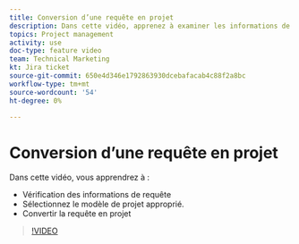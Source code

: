 ```yaml
---
title: Conversion d’une requête en projet
description: Dans cette vidéo, apprenez à examiner les informations de demande, à sélectionner le modèle de projet approprié, à convertir la demande en projet.
topics: Project management
activity: use
doc-type: feature video
team: Technical Marketing
kt: Jira ticket
source-git-commit: 650e4d346e1792863930dcebafacab4c88f2a8bc
workflow-type: tm+mt
source-wordcount: '54'
ht-degree: 0%

---
```


# Conversion d’une requête en projet

Dans cette vidéo, vous apprendrez à :

* Vérification des informations de requête
* Sélectionnez le modèle de projet approprié.
* Convertir la requête en projet

>[!VIDEO](https://video.tv.adobe.com/v/335083/?quality=12&learn=on)
